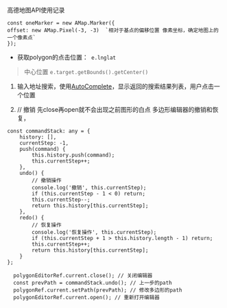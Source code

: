 高德地图API使用记录

```
const oneMarker = new AMap.Marker({
offset: new AMap.Pixel(-3, -3)  `相对于基点的偏移位置 像素坐标，确定地图上的一个像素点`
});

```

- 获取polygon的点击位置：` e.lnglat`
> 中心位置 `e.target.getBounds().getCenter()`

1. 输入地址搜索，使用[AutoComplete](https://lbs.amap.com/demo/javascript-api-v2/example/input/get-input-data)，显示返回的搜索结果列表，用户点击一个位置

2. // 撤销 先close再open就不会出现之前图形的白点 多边形编辑器的撤销和恢复，
```
const commandStack: any = {
	history: [],
	currentStep: -1,
	push(command) {
		this.history.push(command);
		this.currentStep++;
	},
	undo() {
		// 撤销操作
		console.log('撤销', this.currentStep);
		if (this.currentStep - 1 < 0) return;
		this.currentStep--;
		return this.history[this.currentStep];
	},
	redo() {
		// 恢复操作
		console.log('恢复操作', this.currentStep);
		if (this.currentStep + 1 > this.history.length - 1) return;
		this.currentStep++;
		return this.history[this.currentStep];
	}
};
```

```
  polygonEditorRef.current.close(); // 关闭编辑器
  const prevPath = commandStack.undo(); // 上一步的path
  polygonRef.current.setPath(prevPath); // 修改多边形的path
  polygonEditorRef.current.open(); // 重新打开编辑器
```

